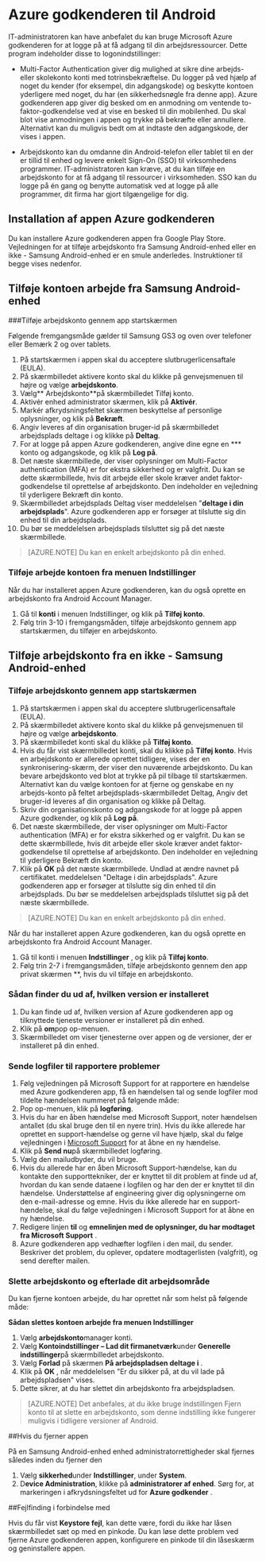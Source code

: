 
<properties
    pageTitle="Azure godkenderen til Android | Microsoft Azure"
    description="Microsoft Azure godkenderen app kan bruges til at logge på på få adgang til arbejdsressourcer. Azure godkenderen app giver dig besked om en anmodning om ventende to-faktor-godkendelse ved at vise en besked til din mobilenhed."
    services="active-directory"
    documentationCenter=""
    authors="femila"
    manager="swadhwa"
    editor=""/>

<tags
    ms.service="active-directory"
    ms.workload="identity"
    ms.tgt_pltfrm="na"
    ms.devlang="na"
    ms.topic="article"
    ms.date="09/27/2016"
    ms.author="femila"/>

# <a name="azure-authenticator-for-android"></a>Azure godkenderen til Android

IT-administratoren kan have anbefalet du kan bruge Microsoft Azure godkenderen for at logge på at få adgang til din arbejdsressourcer. Dette program indeholder disse to logonindstillinger:

* Multi-Factor Authentication giver dig mulighed at sikre dine arbejds- eller skolekonto konti med totrinsbekræftelse. Du logger på ved hjælp af noget du kender (for eksempel, din adgangskode) og beskytte kontoen yderligere med noget, du har (en sikkerhedsnøgle fra denne app). Azure godkenderen app giver dig besked om en anmodning om ventende to-faktor-godkendelse ved at vise en besked til din mobilenhed. Du skal blot vise anmodningen i appen og trykke på bekræfte eller annullere. Alternativt kan du muligvis bedt om at indtaste den adgangskode, der vises i appen.

* Arbejdskonto kan du omdanne din Android-telefon eller tablet til en der er tillid til enhed og levere enkelt Sign-On (SSO) til virksomhedens programmer. IT-administratoren kan kræve, at du kan tilføje en arbejdskonto for at få adgang til ressourcer i virksomheden. SSO kan du logge på én gang og benytte automatisk ved at logge på alle programmer, dit firma har gjort tilgængelige for dig.

## <a name="installing-the-azure-authenticator-app"></a>Installation af appen Azure godkenderen

Du kan installere Azure godkenderen appen fra Google Play Store.
Vejledningen for at tilføje arbejdskonto fra Samsung Android-enhed eller en ikke - Samsung Android-enhed er en smule anderledes. Instruktioner til begge vises nedenfor.

<a name="adding-the-work-account-from-samsung-android-device"></a>Tilføje kontoen arbejde fra Samsung Android-enhed
----------------------------------------------------------------------------------------------------------------
###<a name="adding-the-work-account-through-the-app-home-screen"></a>Tilføje arbejdskonto gennem app startskærmen

Følgende fremgangsmåde gælder til Samsung GS3 og oven over telefoner eller Bemærk 2 og over tablets.

1. På startskærmen i appen skal du acceptere slutbrugerlicensaftale (EULA).
2. På skærmbilledet aktivere konto skal du klikke på genvejsmenuen til højre og vælge **arbejdskonto**.
3. Vælg** Arbejdskonto**på skærmbilledet Tilføj konto.
4. Aktivér enhed administrator skærmen, klik på **Aktivér**.
5. Markér afkrydsningsfeltet skærmen beskyttelse af personlige oplysninger, og klik på **Bekræft**.
6. Angiv leveres af din organisation bruger-id på skærmbilledet arbejdsplads deltage i og klikke på **Deltag**.
7. For at logge på appen Azure godkenderen, angive dine egne en *** konto og adgangskode, og klik på **Log på**.
8. Det næste skærmbillede, der viser oplysninger om Multi-Factor authentication (MFA) er for ekstra sikkerhed og er valgfrit. Du kan se dette skærmbillede, hvis dit arbejde eller skole kræver andet faktor-godkendelse til oprettelse af arbejdskonto. Den indeholder en vejledning til yderligere Bekræft din konto.
9. Skærmbilledet arbejdsplads Deltag viser meddelelsen "**deltage i din arbejdsplads**". Azure godkenderen app er forsøger at tilslutte sig din enhed til din arbejdsplads.
10. Du bør se meddelelsen arbejdsplads tilsluttet sig på det næste skærmbillede.

>[AZURE.NOTE]
> Du kan en enkelt arbejdskonto på din enhed.

### <a name="adding-the-work-account-from-the-settings-menu"></a>Tilføje arbejde kontoen fra menuen Indstillinger
Når du har installeret appen Azure godkenderen, kan du også oprette en arbejdskonto fra Android Account Manager.

1. Gå til **konti** i menuen Indstillinger, og klik på **Tilføj konto**.
2. Følg trin 3-10 i fremgangsmåden, tilføje arbejdskonto gennem app startskærmen, du tilføjer en arbejdskonto.

<a name="adding-the-work-account-from-a-non-samsung-android-device"></a>Tilføje arbejdskonto fra en ikke - Samsung Android-enhed
------------------------------------------------------------------------------------------------------------------
### <a name="adding-the-work-account-through-the-app-home-screen"></a>Tilføje arbejdskonto gennem app startskærmen

1. På startskærmen i appen skal du acceptere slutbrugerlicensaftale (EULA).
2. På skærmbilledet aktivere konto skal du klikke på genvejsmenuen til højre og vælge **arbejdskonto**.
3. På skærmbilledet konti skal du klikke på **Tilføj konto**.
4. Hvis du får vist skærmbilledet konti, skal du klikke på **Tilføj konto**. Hvis en arbejdskonto er allerede oprettet tidligere, vises der en synkronisering-skærm, der viser den nuværende arbejdskonto. Du kan bevare arbejdskonto ved blot at trykke på pil tilbage til startskærmen. Alternativt kan du vælge kontoen for at fjerne og genskabe en ny arbejds-konto på feltet arbejdsplads-skærmbilledet Deltag, Angiv det bruger-id leveres af din organisation og klikke på Deltag.
5. Skriv din organisationskonto og adgangskode for at logge på appen Azure godkender, og klik på **Log på**.
7. Det næste skærmbillede, der viser oplysninger om Multi-Factor authentication (MFA) er for ekstra sikkerhed og er valgfrit. Du kan se dette skærmbillede, hvis dit arbejde eller skole kræver andet faktor-godkendelse til oprettelse af arbejdskonto. Den indeholder en vejledning til yderligere Bekræft din konto.
8. Klik på **OK** på det næste skærmbillede. Undlad at ændre navnet på certifikatet.
meddelelsen "Deltage i din arbejdsplads". Azure godkenderen app er forsøger at tilslutte sig din enhed til din arbejdsplads.
Du bør se meddelelsen arbejdsplads tilsluttet sig på det næste skærmbillede.

>[AZURE.NOTE]
> Du kan en enkelt arbejdskonto på din enhed.

Når du har installeret appen Azure godkenderen, kan du også oprette en arbejdskonto fra Android Account Manager.

1. Gå til konti i menuen **Indstillinger** , og klik på **Tilføj konto**.
2. Følg trin 2-7 i fremgangsmåden, tilføje arbejdskonto gennem den app privat skærmen **, hvis du vil tilføje en arbejdskonto.

### <a name="how-to-find-out-which-version-is-installed"></a>Sådan finder du ud af, hvilken version er installeret

1. Du kan finde ud af, hvilken version af Azure godkenderen app og tilknyttede tjeneste versioner er installeret på din enhed.
2. Klik på **om**pop op-menuen.
3. Skærmbilledet om viser tjenesterne over appen og de versioner, der er installeret på din enhed.
 
### <a name="sending-log-files-to-report-issues"></a>Sende logfiler til rapportere problemer

1. Følg vejledningen på Microsoft Support for at rapportere en hændelse med Azure godkenderen app, få en hændelsen tal og sende logfiler mod tildelte hændelsen nummeret på følgende måde:
2. Pop op-menuen, klik på **logføring**.
3. Hvis du har en åben hændelse med Microsoft Support, noter hændelsen antallet (du skal bruge den til en nyere trin). Hvis du ikke allerede har oprettet en support-hændelse og gerne vil have hjælp, skal du følge vejledningen i [Microsoft Support](https://support.microsoft.com/en-us/contactus) for at åbne en ny hændelse.
4. Klik på **Send nu**på skærmbilledet logføring.
5. Vælg den mailudbyder, du vil bruge.
7. Hvis du allerede har en åben Microsoft Support-hændelse, kan du kontakte den supporttekniker, der er knyttet til dit problem at finde ud af, hvordan du kan sende dataene i logfilen og har den der er knyttet til din hændelse. Understøttelse af engineering giver dig oplysningerne om den e-mail-adresse og emne. Hvis du ikke allerede har en support-hændelse, skal du følge vejledningen i Microsoft Support for at åbne en ny hændelse.
9. Redigere linjen **til** og **emnelinjen med de oplysninger, du har modtaget fra Microsoft Support** .
10. Azure godkenderen app vedhæfter logfilen i den mail, du sender. Beskriver det problem, du oplever, opdatere modtagerlisten (valgfrit), og send derefter mailen.

### <a name="deleting-the-work-account-and-leaving-your-workplace"></a>Slette arbejdskonto og efterlade dit arbejdsområde

Du kan fjerne kontoen arbejde, du har oprettet når som helst på følgende måde:

**Sådan slettes kontoen arbejde fra menuen Indstillinger**

1. Vælg **arbejdskonto**manager konti.
2. Vælg **Kontoindstillinger – Lad dit firmanetværk**under **Generelle indstillinger**på skærmbilledet arbejdskonto.
3. Vælg **Forlad** på skærmen **På arbejdspladsen deltage i** .
4. Klik på **OK** , når meddelelsen "Er du sikker på, at du vil lade på arbejdspladsen" vises.
5. Dette sikrer, at du har slettet din arbejdskonto fra arbejdspladsen.

>[AZURE.NOTE]
>Det anbefales, at du ikke bruge indstillingen Fjern konto til at slette en arbejdskonto, som denne indstilling ikke fungerer muligvis i tidligere versioner af Android.

##<a name="uninstalling-the-app"></a>Hvis du fjerner appen

På en Samsung Android-enhed enhed administratorrettigheder skal fjernes således inden du fjerner den 
1. Vælg **sikkerhed**under **Indstillinger**, under **System**.
2. D**evice Administration**, klikke på **administratorer af enhed**. Sørg for, at markeringen i afkrydsningsfeltet ud for **Azure godkender** .

##<a name="troubleshooting"></a>Fejlfinding i forbindelse med

Hvis du får vist **Keystore fejl**, kan dette være, fordi du ikke har låsen skærmbilledet sæt op med en pinkode. Du kan løse dette problem ved fjerne Azure godkenderen appen, konfigurere en pinkode til din låseskærm og geninstallere appen.
